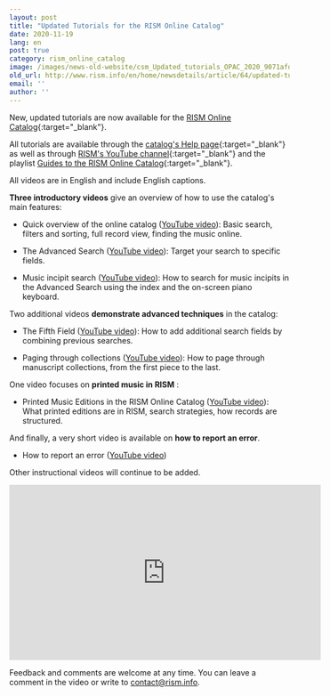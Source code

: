 ```yaml
---
layout: post
title: "Updated Tutorials for the RISM Online Catalog"
date: 2020-11-19
lang: en
post: true
category: rism_online_catalog
image: /images/news-old-website/csm_Updated_tutorials_OPAC_2020_9071afdb1c.png
old_url: http://www.rism.info/en/home/newsdetails/article/64/updated-tutorials-for-the-rism-online-catalog.html?tx_ttnews[year]=2020&tx_ttnews[month]=07&cHash=cfeca90f768d16b8f3a6c61d8c3e4901
email: ''
author: ''
---
```



New, updated tutorials are now available for the [RISM Online Catalog](https://opac.rism.info/index.php?id=4){:target="_blank"}.

All tutorials are available through the [catalog's Help page](https://opac.rism.info/main-menu-/kachelmenu/help){:target="_blank"} as well as through [RISM's YouTube channel](https://www.youtube.com/channel/UCWLRkiqVuq8BrYbCArubi_w){:target="_blank"} and the playlist [Guides to the RISM Online Catalog](https://www.youtube.com/playlist?list=PL9SyOIE9iSYL2YlhBKnoLn9ZUuw7Rjc13){:target="_blank"}.

All videos are in English and include English captions.

**Three introductory videos** give an overview of how to use the catalog's main features:

- Quick overview of the online catalog ([YouTube video](https://youtu.be/0p-d4p4sefs)): Basic search, filters and sorting, full record view, finding the music online.

- The Advanced Search ([YouTube video](https://youtu.be/e7JONXAmb1Q)): Target your search to specific fields.

- Music incipit search ([YouTube video](https://youtu.be/UyPv80Ls3Tg)): How to search for music incipits in the Advanced Search using the index and the on-screen piano keyboard.

Two additional videos **demonstrate advanced techniques** in the catalog:

- The Fifth Field ([YouTube video](https://youtu.be/bG-pSRWISMU)): How to add additional search fields by combining previous searches.

- Paging through collections ([YouTube video](https://youtu.be/wi4wsAK9430)): How to page through manuscript collections, from the first piece to the last.

One video focuses on **printed music in RISM** :

- Printed Music Editions in the RISM Online Catalog ([YouTube video](https://youtu.be/4ijiO6xk8Y0)): What printed editions are in RISM, search strategies, how records are structured.

And finally, a very short video is available on **how to report an error**.

- How to report an error ([YouTube video](https://youtu.be/m_UAdX6E1cU))

Other instructional videos will continue to be added.

<iframe width="560" height="315" src="https://www.youtube.com/embed/videoseries?list=PL9SyOIE9iSYL2YlhBKnoLn9ZUuw7Rjc13" frameborder="0" allow="accelerometer; autoplay; clipboard-write; encrypted-media; gyroscope; picture-in-picture" allowfullscreen></iframe>


Feedback and comments are welcome at any time. You can leave a comment in the video or write to contact@rism.info.



